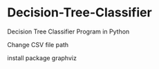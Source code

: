 # Decision-Tree-Classifier
Decision Tree Classifier Program in Python

Change CSV file path

install package graphviz
